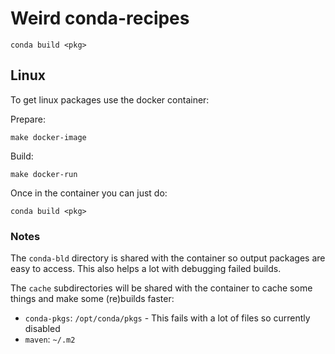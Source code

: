 # Weird conda-recipes

```
conda build <pkg>
```

## Linux

To get linux packages use the docker container:

Prepare:

```
make docker-image
```

Build:

```
make docker-run
```

Once in the container you can just do:

```
conda build <pkg>
```

### Notes

The `conda-bld` directory is shared with the container so output packages are easy to access.
This also helps a lot with debugging failed builds.

The `cache` subdirectories will be shared with the container to cache some things and make some (re)builds faster:

- `conda-pkgs`: `/opt/conda/pkgs`   - This fails with a lot of files so currently disabled
- `maven`: `~/.m2`
